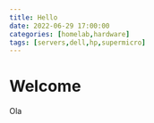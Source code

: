 ```yaml
---
title: Hello
date: 2022-06-29 17:00:00 
categories: [homelab,hardware]
tags: [servers,dell,hp,supermicro]
---
```


# Welcome

Ola